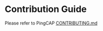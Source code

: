 # Contribution Guide

Please refer to PingCAP [CONTRIBUTING.md](https://github.com/pingcap/community/blob/master/CONTRIBUTING.md)